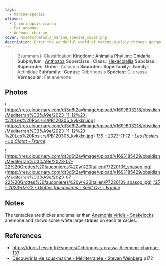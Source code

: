 ```yaml
---
tags:
  - marine-species
aliases:
  - Cribrinopsis crassa
  - Fat anemone
  - Anémone charnue
cover: Assets/default_marine_species_cover.png
description: Enter the wonderful world of marine-biology through gorgeous underwater pictures of marine animals. Corals are animals from the Cnidaria phylum, which is the phylum that encompasses jellyfishes, gorgonians, and corals.
---
```

> [!summary]- Classification
**Kingdom**:: [Animalia](Animalia.md)
**Phylum**:: [Cnidaria](Cnidaria.md)
**Subphylum**:: [Anthozoa](Anthozoa.md)
**Superclass**::
**Class**:: [Hexacorallia](Hexacorallia.md)
**Subclass**::
**Superorder**::
**Order**:: Actinaria
**Suborder**::
**Superfamily**::
**Family**:: Actiniidae
**Subfamily**::
**Genus**:: Cribrinopsis
**Species**:: C. crassa
**Vernacular**:: Fat anemone

## Photos
![https://res.cloudinary.com/dt3d6t2ay/image/upload/v1699803218/obsidian/Mediterran%C3%A9e/2023-11-12%20-%20Les%20Rosiers/PB120305_kvkkbn.jpg](https://res.cloudinary.com/dt3d6t2ay/image/upload/v1699803218/obsidian/Mediterran%C3%A9e/2023-11-12%20-%20Les%20Rosiers/PB120305_kvkkbn.jpg)
*[139 - 2023-11-12 - Les Rosiers - La Ciotat - France](139%20-%202023-11-12%20-%20Les%20Rosiers%20-%20La%20Ciotat%20-%20France.md)*

![https://res.cloudinary.com/dt3d6t2ay/image/upload/v1698185429/obsidian/Mediterran%C3%A9e/2023-07-22%20Grottes%20fauconieres%20w%20Italien/P7220109_sbasop.jpg](https://res.cloudinary.com/dt3d6t2ay/image/upload/v1698185429/obsidian/Mediterran%C3%A9e/2023-07-22%20Grottes%20fauconieres%20w%20Italien/P7220109_sbasop.jpg)
*[135 - 2023-07-22 - Grottes fauconières - Saint Cyr - France](135%20-%202023-07-22%20-%20Grottes%20fauconières%20-%20Saint%20Cyr%20-%20France.md)*

## Notes
The tentacles are thicker and smaller than [Anemonia viridis - Snakelocks anemone](Anemonia%20viridis%20-%20Snakelocks%20anemone.md) and shows some white large stripes on each tentacles. 

## References
- https://doris.ffessm.fr/Especes/Cribrinopsis-crassa-Anemone-charnue-137
- [Découvrir la vie sous-marine - Méditerranée - Steven Weinberg](Découvrir%20la%20vie%20sous-marine%20-%20Méditerranée%20-%20Steven%20Weinberg.md) p172